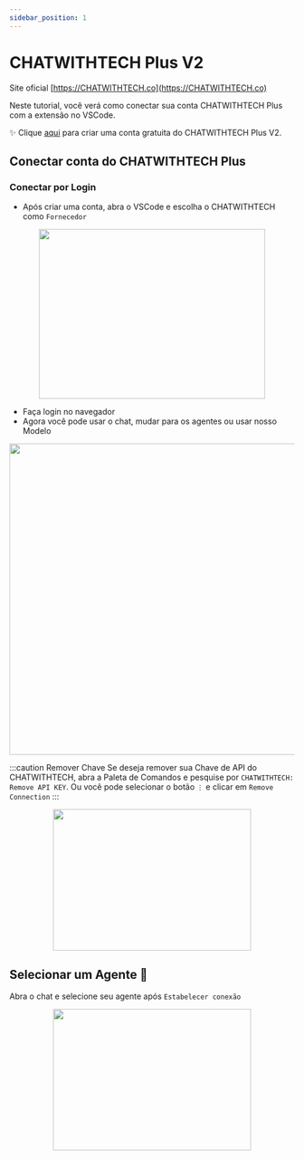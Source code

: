 ```yaml
---
sidebar_position: 1
---
```


# CHATWITHTECH Plus V2

Site oficial [https://CHATWITHTECH.co](https://CHATWITHTECH.co)

Neste tutorial, você verá como conectar sua conta CHATWITHTECH Plus com a extensão no VSCode.

✨ Clique [aqui](https://app.CHATWITHTECH.co/en) para criar uma conta gratuita do CHATWITHTECH Plus V2.

## Conectar conta do CHATWITHTECH Plus

### Conectar por Login

- Após criar uma conta, abra o VSCode e escolha o CHATWITHTECH como `Fornecedor`

<p align="center">
      <img width="400" height="300" src="https://github.com/davila7/code-gpt-docs/assets/37567214/ad889330-514c-4261-9aef-7a5e453e7169" />
</p>

- Faça login no navegador
- Agora você pode usar o chat, mudar para os agentes ou usar nosso Modelo

<p align="center">
      <img width="650" height="550" src="https://github.com/davila7/code-gpt-docs/assets/37567214/6ee66517-f87f-4180-8fa4-d2384bbede25
" />
</p>

:::caution Remover Chave
Se deseja remover sua Chave de API do CHATWITHTECH, abra a Paleta de Comandos e pesquise por `CHATWITHTECH: Remove API KEY`. Ou você pode selecionar o botão `⋮` e clicar em `Remove Connection`
:::

<p align="center">
      <img width="350" height="250" src="https://github.com/davila7/code-gpt-docs/assets/37567214/7a786f2e-f65d-4862-a1f7-61b705ff1cd5" />
</p>

## Selecionar um Agente 🤖
Abra o chat e selecione seu agente após `Estabelecer conexão`

<p align="center">
      <img width="350" height="250" src="https://github.com/davila7/code-gpt-docs/assets/37567214/774ca6a0-4e00-4e3f-b001-51c834dc5ecf" />
</p>

